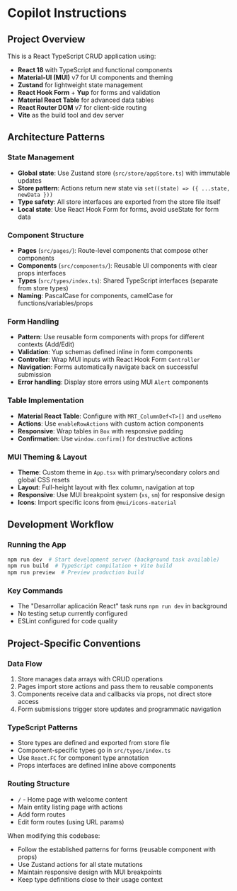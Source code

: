 # Copilot Instructions

<!-- Use this file to provide workspace-specific custom instructions to Copilot. For more details, visit https://code.visualstudio.com/docs/copilot/copilot-customization#_use-a-githubcopilotinstructionsmd-file -->

## Project Overview
This is a React TypeScript CRUD application using:
- **React 18** with TypeScript and functional components
- **Material-UI (MUI)** v7 for UI components and theming
- **Zustand** for lightweight state management
- **React Hook Form** + **Yup** for forms and validation
- **Material React Table** for advanced data tables
- **React Router DOM** v7 for client-side routing
- **Vite** as the build tool and dev server

## Architecture Patterns

### State Management
- **Global state**: Use Zustand store (`src/store/appStore.ts`) with immutable updates
- **Store pattern**: Actions return new state via `set((state) => ({ ...state, newData }))`
- **Type safety**: All store interfaces are exported from the store file itself
- **Local state**: Use React Hook Form for forms, avoid useState for form data

### Component Structure
- **Pages** (`src/pages/`): Route-level components that compose other components
- **Components** (`src/components/`): Reusable UI components with clear props interfaces
- **Types** (`src/types/index.ts`): Shared TypeScript interfaces (separate from store types)
- **Naming**: PascalCase for components, camelCase for functions/variables/props

### Form Handling
- **Pattern**: Use reusable form components with props for different contexts (Add/Edit)
- **Validation**: Yup schemas defined inline in form components
- **Controller**: Wrap MUI inputs with React Hook Form `Controller`
- **Navigation**: Forms automatically navigate back on successful submission
- **Error handling**: Display store errors using MUI `Alert` components

### Table Implementation
- **Material React Table**: Configure with `MRT_ColumnDef<T>[]` and `useMemo`
- **Actions**: Use `enableRowActions` with custom action components
- **Responsive**: Wrap tables in `Box` with responsive padding
- **Confirmation**: Use `window.confirm()` for destructive actions

### MUI Theming & Layout
- **Theme**: Custom theme in `App.tsx` with primary/secondary colors and global CSS resets
- **Layout**: Full-height layout with flex column, navigation at top
- **Responsive**: Use MUI breakpoint system (`xs`, `sm`) for responsive design
- **Icons**: Import specific icons from `@mui/icons-material`

## Development Workflow

### Running the App
```bash
npm run dev  # Start development server (background task available)
npm run build  # TypeScript compilation + Vite build
npm run preview  # Preview production build
```

### Key Commands
- The "Desarrollar aplicación React" task runs `npm run dev` in background
- No testing setup currently configured
- ESLint configured for code quality

## Project-Specific Conventions

### Data Flow
1. Store manages data arrays with CRUD operations
2. Pages import store actions and pass them to reusable components
3. Components receive data and callbacks via props, not direct store access
4. Form submissions trigger store updates and programmatic navigation

### TypeScript Patterns
- Store types are defined and exported from store file
- Component-specific types go in `src/types/index.ts`
- Use `React.FC` for component type annotation
- Props interfaces are defined inline above components

### Routing Structure
- `/` - Home page with welcome content
- Main entity listing page with actions
- Add form routes
- Edit form routes (using URL params)

When modifying this codebase:
- Follow the established patterns for forms (reusable component with props)
- Use Zustand actions for all state mutations
- Maintain responsive design with MUI breakpoints
- Keep type definitions close to their usage context
